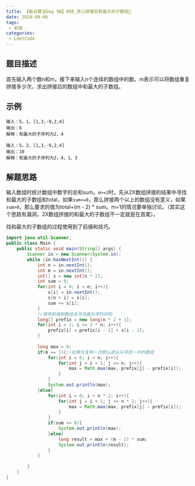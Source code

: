 ```yaml
---
title: 【每日算法Day 98】098_贪心拼接后和最大的子数组🚩
date: 2020-09-06
tags:
 - 前缀
categories:
 - LeetCode
---
```


## 题目描述
首先输入两个数n和m，接下来输入n个连续的数组中的数。m表示可以将数组重复拼接多少次，求出拼接后的数组中和最大的子数组。

## 示例
```
输入：5，1，[1,3,-9,2,4]
输出：6
解释：和最大的子序列为2，4

输入：5，2，[1,3,-9,2,4]
输出：10
解释：和最大的子序列为2，4，1，3
```

## 解题思路
输入数组时统计数组中数字的总和sum。`m>=2`时，先从2X数组拼接的结果中寻找和最大的子数组和total，如果`sum<=0`，那么拼接两个以上的数组没有意义，如果`sum>0`，那么要求的值为total+(m - 2) * sum。m=1的情况要单独讨论。（其实这个思路有漏洞，2X数组拼接的和最大的子数组不一定就是在首尾）。

找和最大的子数组的过程使用到了前缀和技巧。
```java
import java.util.Scanner;
public class Main {
    public static void main(String[] args) {
        Scanner in = new Scanner(System.in);
        while (in.hasNextInt()) {
            int n = in.nextInt();
            int m = in.nextInt();
            int[] s = new int[n * 2];
            int sum = 0;
            for(int i = 0; i < n; i++){
                s[i] = in.nextInt();
                s[n + i] = s[i];
                sum += s[i];
            }
            //使用前缀和数组去寻找最长序列的和
            long[] prefix = new long[n * 2 + 1];
            for(int i = 1; i <= 2 * n; i++){
                prefix[i] = prefix[i - 1] + s[i - 1];
            }
            
            long max = 0;
            if(m == 1){//如果仅复制一次那么就从只寻找一半的数组
                for(int i = 0; i < n; i++){
                    for(int j = i + 1; j <= n; j++){
                        max = Math.max(max, prefix[j] - prefix[i]);
                    }
                }
                System.out.println(max);
            }else{
                for(int i = 0; i < n * 2; i++){
                    for(int j = i + 1; j <= n * 2; j++){
                        max = Math.max(max, prefix[j] - prefix[i]);
                    }
                }
                if(sum <= 0){
                    System.out.println(max);
                }else{
                    long result = max + (m - 2) * sum;
                    System.out.println(result);
                }
            }
            
        }
    }
}

```
